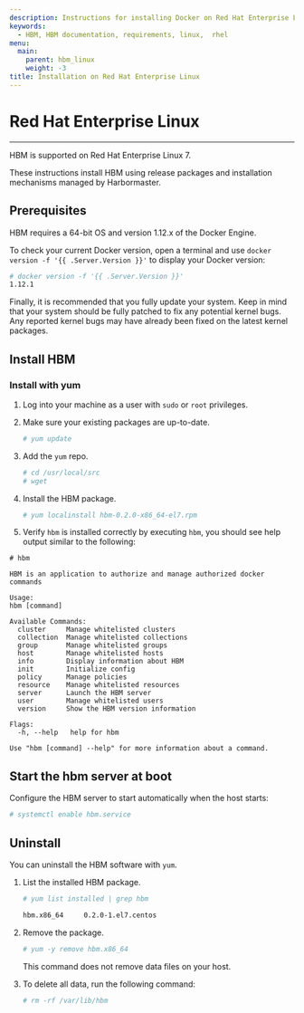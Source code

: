 ```yaml
---
description: Instructions for installing Docker on Red Hat Enterprise Linux.
keywords:
  - HBM, HBM documentation, requirements, linux,  rhel
menu:
  main:
    parent: hbm_linux
    weight: -3
title: Installation on Red Hat Enterprise Linux
---
```


# Red Hat Enterprise Linux
***

HBM is supported on Red Hat Enterprise Linux 7.

These instructions install HBM using release packages and installation
mechanisms managed by Harbormaster.

## Prerequisites

HBM requires a 64-bit OS and version 1.12.x of the Docker Engine.

To check your current Docker version, open a terminal and use `docker version -f '{{ .Server.Version }}'` to
display your Docker version:

```bash
# docker version -f '{{ .Server.Version }}'
1.12.1
```

Finally, it is recommended that you fully update your system. Keep in mind
that your system should be fully patched to fix any potential kernel bugs.
Any reported kernel bugs may have already been fixed on the latest kernel
packages.

## Install HBM

### Install with yum

1. Log into your machine as a user with `sudo` or `root` privileges.

2. Make sure your existing packages are up-to-date.

    ```bash
    # yum update
    ```

3. Add the `yum` repo.

    ```bash
    # cd /usr/local/src
    # wget 
    ```

4. Install the HBM package.

    ```bash
    # yum localinstall hbm-0.2.0-x86_64-el7.rpm
    ```

5. Verify `hbm` is installed correctly by executing `hbm`, you should see help output similar to the following:

```
# hbm

HBM is an application to authorize and manage authorized docker commands

Usage:
hbm [command]

Available Commands:
  cluster     Manage whitelisted clusters
  collection  Manage whitelisted collections
  group       Manage whitelisted groups
  host        Manage whitelisted hosts
  info        Display information about HBM
  init        Initialize config
  policy      Manage policies
  resource    Manage whitelisted resources
  server      Launch the HBM server
  user        Manage whitelisted users
  version     Show the HBM version information

Flags:
  -h, --help   help for hbm

Use "hbm [command] --help" for more information about a command.
```

## Start the hbm server at boot

Configure the HBM server to start automatically when the host starts:

```bash
# systemctl enable hbm.service
```

## Uninstall

You can uninstall the HBM software with `yum`.

1. List the installed HBM package.

    ```bash
    # yum list installed | grep hbm

    hbm.x86_64     0.2.0-1.el7.centos
    ```

2. Remove the package.

    ```bash
    # yum -y remove hbm.x86_64
    ```

	This command does not remove data files on your host.

3. To delete all data, run the following command:

    ```bash
    # rm -rf /var/lib/hbm
    ```
